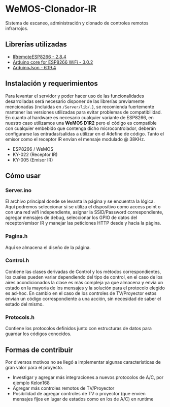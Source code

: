 # WeMOS-Clonador-IR
Sistema de escaneo, administración y clonado de controles remotos infrarrojos.


## Librerías utilizadas
- [IRremoteESP8266 - 2.8.4](https://github.com/crankyoldgit/IRremoteESP8266)
- [Arduino core for ESP8266 WiFi - 3.0.2](https://github.com/esp8266/Arduino)
- [ArduinoJson - 6.19.4](https://github.com/bblanchon/ArduinoJson)


## Instalación y requerimientos
Para levantar el servidor y poder hacer uso de las funcionalidades desarrolladas será necesario disponer de las librerías previamente mencionadas (incluídas en `/Server/lib/.`), se recomienda fuertemente mantener las versiones utilizadas para evitar problemas de compatibilidad.
En cuanto al hardware es necesario cualquier variante de ESP8266, en nuestro caso utilizamos una **WeMOS D1R2** pero el código es compatible con cualquier embebido que contenga dicho microcontrolador, deberán configurarse las entradas/salidas a utilizar en el #define de código.
Tanto el emisor como el receptor IR envían el mensaje modulado @ 38KHz.

- ESP8266 / WeMOS
- KY-022 (Receptor IR)
- KY-005 (Emisor IR)


## Cómo usar
### Server.ino
El archivo principal donde se levanta la página y se encuentra la lógica. Aquí podremos seleccionar si se utiliza el dispositivo como access point o con una red wifi independiente, asignar la SSID/Password correspondiente, agregar mensajes de debug, seleccionar los GPIO de datos del receptor/emisor IR y manejar las peticiones HTTP desde y hacia la página.
### Pagina.h
Aquí se almacena el diseño de la página.
### Control.h
Contiene las clases derivadas de Control y los métodos correspondientes, los cuales pueden variar dependiendo del tipo de control, en el caso de los aires acondicionados la clase es más compleja ya que almacena y envía un estado en la mayoría de los mensajes y la solución para el protocolo elegido es ad-hoc.
En cambio en el caso de los controles de TV/Proyector estos envían un código correspondiente a una acción, sin necesidad de saber el estado del mismo.
### Protocols.h
Contiene los protocolos definidos junto con estructuras de datos para guardar los códigos conocidos.

## Formas de contribuir
Por diversos motivos no se llegó a implementar algunas características de gran valor para el proyecto.
- Investigar y agregar más integraciones a nuevos protocolos de A/C, por ejemplo Kelon168
- Agregar más controles remotos de TV/Proyector
- Posibilidad de agregar controles de TV o proyector (que envíen mensajes fijos en lugar de estados como en los de A/C) en runtime
